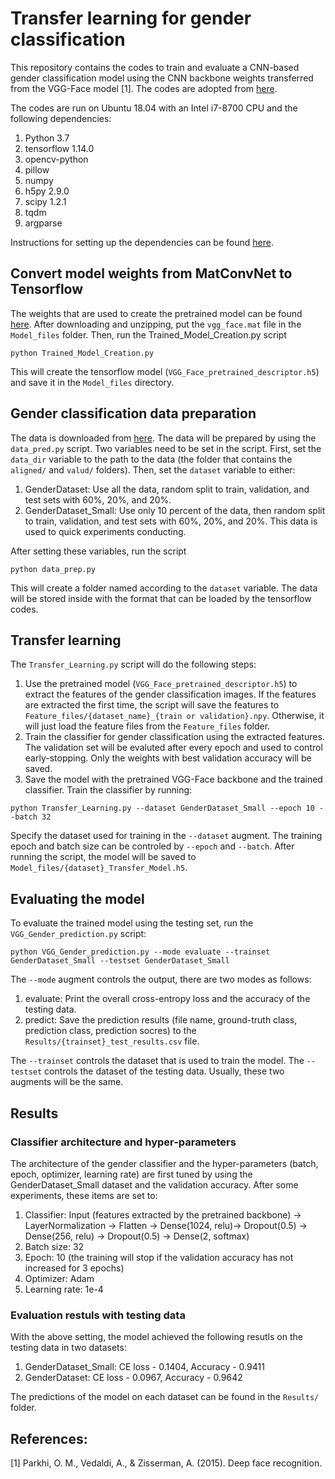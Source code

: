 # Transfer learning for gender classification
This repository contains the codes to train and evaluate a CNN-based gender classification model using the CNN backbone weights transferred from the VGG-Face model [1].
The codes are adopted from [here](https://github.com/JordanCola/Facial-Recognition-VGG-Face).

The codes are run on Ubuntu 18.04 with an Intel i7-8700 CPU and the following dependencies:
1. Python 3.7
2. tensorflow 1.14.0
3. opencv-python
4. pillow
5. numpy
6. h5py 2.9.0
7. scipy 1.2.1
8. tqdm
9. argparse

Instructions for setting up the dependencies can be found [here](https://github.com/JordanCola/Facial-Recognition-VGG-Face). 

## Convert model weights from MatConvNet to Tensorflow
The weights that are used to create the pretrained model can be found [here](https://m-training.s3-us-west-2.amazonaws.com/dlchallenge/vgg_face_matconvnet.tar.gz). After downloading and unzipping, put the `vgg_face.mat` file in the `Model_files` folder. Then, run the Trained_Model_Creation.py script
```
python Trained_Model_Creation.py
```
This will create the tensorflow model (`VGG_Face_pretrained_descriptor.h5`) and save it in the `Model_files` directory.

## Gender classification data preparation
The data is downloaded from [here](https://s3.amazonaws.com/matroid-web/datasets/agegender_cleaned.tar.gz). The data will be prepared by using the `data_pred.py` script. Two variables need to be set in the script. First, set the `data_dir` variable to the path to the data (the folder that contains the `aligned/` and `valud/` folders). Then, set the `dataset` variable to either:
1. GenderDataset: Use all the data, random split to train, validation, and test sets with 60%, 20%, and 20%.
2. GenderDataset_Small: Use only 10 percent of the data, then random split to train, validation, and test sets with 60%, 20%, and 20%. This data is used to quick experiments conducting.

After setting these variables, run the script
```
python data_prep.py
```
This will create a folder named according to the `dataset` variable. The data will be stored inside with the format that can be loaded by the tensorflow codes.

## Transfer learning
The `Transfer_Learning.py` script will do the following steps:
1. Use the pretrained model (`VGG_Face_pretrained_descriptor.h5`) to extract the features of the gender classification images. If the features are extracted the first time, the script will save the features to `Feature_files/{dataset_name}_{train or validation}.npy`. Otherwise, it will just load the feature files from the `Feature_files` folder.
2. Train the classifier for gender classification using the extracted features. The validation set will be evaluted after every epoch and used to control early-stopping. Only the weights with best validation accuracy will be saved.
3. Save the model with the pretrained VGG-Face backbone and the trained classifier.
Train the classifier by running:
```
python Transfer_Learning.py --dataset GenderDataset_Small --epoch 10 --batch 32
```
Specify the dataset used for training in the `--dataset` augment. The training epoch and batch size can be controled by `--epoch` and `--batch`. After running the script, the model will be saved to `Model_files/{dataset}_Transfer_Model.h5`.

## Evaluating the model
To evaluate the trained model using the testing set, run the `VGG_Gender_prediction.py` script:
```
python VGG_Gender_prediction.py --mode evaluate --trainset GenderDataset_Small --testset GenderDataset_Small
```
The `--mode` augment controls the output, there are two modes as follows:
1. evaluate: Print the overall cross-entropy loss and the accuracy of the testing data.
2. predict: Save the prediction results (file name, ground-truth class, prediction class, prediction socres) to the `Results/{trainset}_test_results.csv` file.

The `--trainset` controls the dataset that is used to train the model. The `--testset` controls the dataset of the testing data. Usually, these two augments will be the same.

## Results
### Classifier architecture and hyper-parameters
The architecture of the gender classifier and the hyper-parameters (batch, epoch, optimizer, learning rate) are first tuned by using the GenderDataset_Small dataset and the validation accuracy. After some experiments, these items are set to:
1. Classifier: Input (features extracted by the pretrained backbone) -> LayerNormalization -> Flatten -> Dense(1024, relu)-> Dropout(0.5) -> Dense(256, relu) -> Dropout(0.5) -> Dense(2, softmax)
2. Batch size: 32
3. Epoch: 10 (the training will stop if the validation accuracy has not increased for 3 epochs)
4. Optimizer: Adam
5. Learning rate: 1e-4

### Evaluation restuls with testing data
With the above setting, the model achieved the following resutls on the testing data in two datasets:
1. GenderDataset_Small: CE loss - 0.1404, Accuracy - 0.9411
2. GenderDataset: CE loss - 0.0967, Accuracy - 0.9642

The predictions of the model on each dataset can be found in the `Results/` folder.


 ## References:
 [1] Parkhi, O. M., Vedaldi, A., & Zisserman, A. (2015). Deep face recognition.
